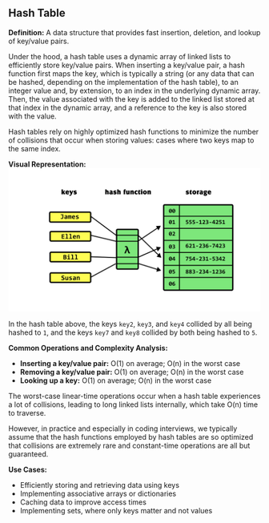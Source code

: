 ## Hash Table

**Definition:**
A data structure that provides fast insertion, deletion, and lookup of key/value pairs.

Under the hood, a hash table uses a dynamic array of linked lists to efficiently store key/value pairs. When inserting a key/value pair, a hash function first maps the key, which is typically a string (or any data that can be hashed, depending on the implementation of the hash table), to an integer value and, by extension, to an index in the underlying dynamic array. Then, the value associated with the key is added to the linked list stored at that index in the dynamic array, and a reference to the key is also stored with the value.

Hash tables rely on highly optimized hash functions to minimize the number of collisions that occur when storing values: cases where two keys map to the same index.

**Visual Representation:**
![hash table](../assets/hash-table.png)

In the hash table above, the keys `key2`, `key3`, and `key4` collided by all being hashed to `1`, and the keys `key7` and `key8` collided by both being hashed to `5`.

**Common Operations and Complexity Analysis:**

- **Inserting a key/value pair:** O(1) on average; O(n) in the worst case
- **Removing a key/value pair:** O(1) on average; O(n) in the worst case
- **Looking up a key:** O(1) on average; O(n) in the worst case

The worst-case linear-time operations occur when a hash table experiences a lot of collisions, leading to long linked lists internally, which take O(n) time to traverse.

However, in practice and especially in coding interviews, we typically assume that the hash functions employed by hash tables are so optimized that collisions are extremely rare and constant-time operations are all but guaranteed.

**Use Cases:**

- Efficiently storing and retrieving data using keys
- Implementing associative arrays or dictionaries
- Caching data to improve access times
- Implementing sets, where only keys matter and not values


